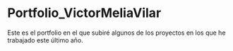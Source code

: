 # Portfolio_VictorMeliaVilar

Este es el portfolio en el que subiré algunos de los proyectos en los que he trabajado este último año.
 
